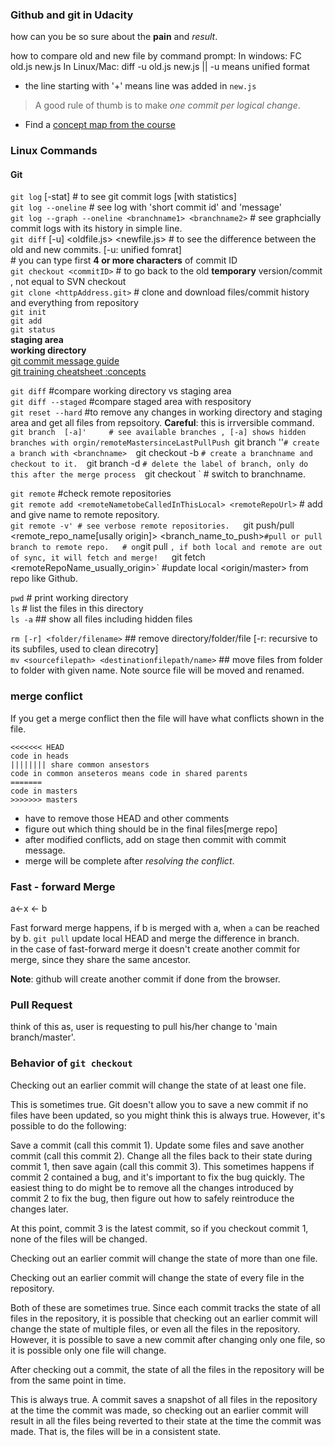 

### Github and git in Udacity ####

how can you be so sure about the **pain** and _result_.


how to compare old and new file by command prompt:
In windows: FC old.js new.js
In Linux/Mac: diff -u old.js new.js        || -u means unified format

+ the line starting with '+' means line was added in `new.js`

> A good rule of thumb is to make _one commit per logical change_.

+ Find a  [concept map from the course](https://www.udacity.com/wiki/ud775/concept-map?nocache)


### Linux Commands ###

#### Git ###
`git log`  [-stat]                                  # to see git commit logs [with statistics]  
`git log --oneline`    # see log with 'short commit id' and 'message'  
`git log --graph --oneline <branchname1> <branchname2>` # see graphcially commit logs with its history in simple line.  
`git diff` [-u] <oldfile.js> <newfile.js>        # to see the difference between the old and new commits. [-u: unified fomrat]  
                                                # you can type first **4 or more characters** of commit ID  
`git checkout <commitID>`                       # to go back to the old **temporary** version/commit , not equal to SVN checkout  
`git clone <httpAddress.git>`                   # clone and download files/commit history and everything from repository  
`git init`  
`git add`  
`git status`  
**staging area**   
**working directory**  
[git commit message guide](http://udacity.github.io/git-styleguide/)   
[git training cheatsheet :concepts](https://github.com/github/training-kit/blob/master/downloads/github-git-concepts_BETA.md)  

`git diff`   #compare working directory vs staging area  
`git diff --staged` #compare staged area with respository  
`git reset --hard`  #to remove any changes in working directory and staging area and get all files from repsoitory. **Careful**: this is irrversible command.  
`git branch  [-a]'     # see available branches , [-a] shows hidden branches with orgin/remoteMastersinceLastPullPush
`git branch '<branchname>'` # create a branch with <branchname>  
`git checkout -b <branchname>` # create a branchname and checkout to it.  
`git branch -d <branchname>` # delete the label of branch, only do this after the merge process  
`git checkout <branchname>` # switch to branchname.  

`git remote` #check remote repositories  
`git remote add <remoteNametobeCalledInThisLocal> <remoteRepoUrl>`   # add and give name to remote repository.  
`git remote -v' # see verbose remote repositories.  
`git push/pull <remote_repo_name[usally origin]> <branch_name_to_push>` #pull or pull branch to remote repo.  
                                # on `git pull <origin> <master>`, if both local and remote are out of sync, it will fetch and merge!  
`git fetch <remoteRepoName_usually_origin>` #update local <origin/master> from repo like Github.  





`pwd`  # print working directory  
`ls`  # list the files in this directory  
`ls -a` ## show all files including hidden files  

`rm [-r] <folder/filename>`   ## remove directory/folder/file [-r: recursive to its subfiles, used to clean direcotry]   
`mv <sourcefilepath> <destinationfilepath/name>`    ## move files from folder to folder with given name. Note source file will be moved and renamed.    


### merge conflict ###
If you get a merge conflict then the file will have what conflicts shown in the file.
```
<<<<<<< HEAD   
code in heads
|||||||| share common ansestors
code in common anseteros means code in shared parents 
=======
code in masters
>>>>>>> masters
```
+ have to remove those HEAD and other comments
+ figure out which thing should be in the final files[merge repo]
+ after modified conflicts, add on stage then commit with commit message.
+ merge will be complete after _resolving the conflict_.


### Fast - forward Merge ###
a<-x <- b

Fast forward merge happens, if b is merged with a, when `a` can be reached by b. `git pull` update local HEAD and merge the difference in branch.  
in the case of fast-forward merge it doesn't create another commit for merge, since they share the same ancestor.

**Note**: github will create another commit if done from the browser.


### Pull Request ###
think of this as, user is requesting to pull his/her change to 'main branch/master'. 

### Behavior of `git checkout` ###
Checking out an earlier commit will change the state of at least one file.

This is sometimes true. Git doesn't allow you to save a new commit if no files have been updated, so you might think this is always true. However, it's possible to do the following:

Save a commit (call this commit 1).
Update some files and save another commit (call this commit 2).
Change all the files back to their state during commit 1, then save again (call this commit 3).
This sometimes happens if commit 2 contained a bug, and it's important to fix the bug quickly. The easiest thing to do might be to remove all the changes introduced by commit 2 to fix the bug, then figure out how to safely reintroduce the changes later.

At this point, commit 3 is the latest commit, so if you checkout commit 1, none of the files will be changed. 


Checking out an earlier commit will change the state of more than one file.

Checking out an earlier commit will change the state of every file in the repository.

Both of these are sometimes true. Since each commit tracks the state of all files in the repository, it is possible that checking out an earlier commit will change the state of multiple files, or even all the files in the repository. However, it is possible to save a new commit after changing only one file, so it is possible only one file will change. 


After checking out a commit, the state of all the files in the repository will be from the same point in time.

This is always true. A commit saves a snapshot of all files in the repository at the time the commit was made, so checking out an earlier commit will result in all the files being reverted to their state at the time the commit was made. That is, the files will be in a consistent state.